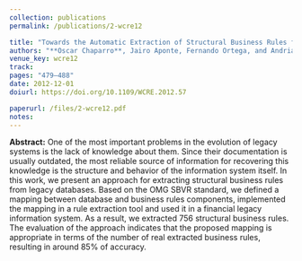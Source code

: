 ```yaml
---
collection: publications
permalink: /publications/2-wcre12

title: "Towards the Automatic Extraction of Structural Business Rules from Legacy Databases"
authors: "**Oscar Chaparro**, Jairo Aponte, Fernando Ortega, and Andrian Marcus"
venue_key: wcre12
track: 
pages: "479–488"
date: 2012-12-01
doiurl: https://doi.org/10.1109/WCRE.2012.57

paperurl: /files/2-wcre12.pdf
notes:
---
```


**Abstract:** One of the most important problems in the evolution of legacy systems is the lack of knowledge about them. Since their documentation is usually outdated, the most reliable source of information for recovering this knowledge is the structure and behavior of the information system itself. In this work, we present an approach for extracting structural business rules from legacy databases. Based on the OMG SBVR standard, we defined a mapping between database and business rules components, implemented the mapping in a rule extraction tool and used it in a financial legacy information system. As a result, we extracted 756 structural business rules. The evaluation of the approach indicates that the proposed mapping is appropriate in terms of the number of real extracted business rules, resulting in around 85% of accuracy.